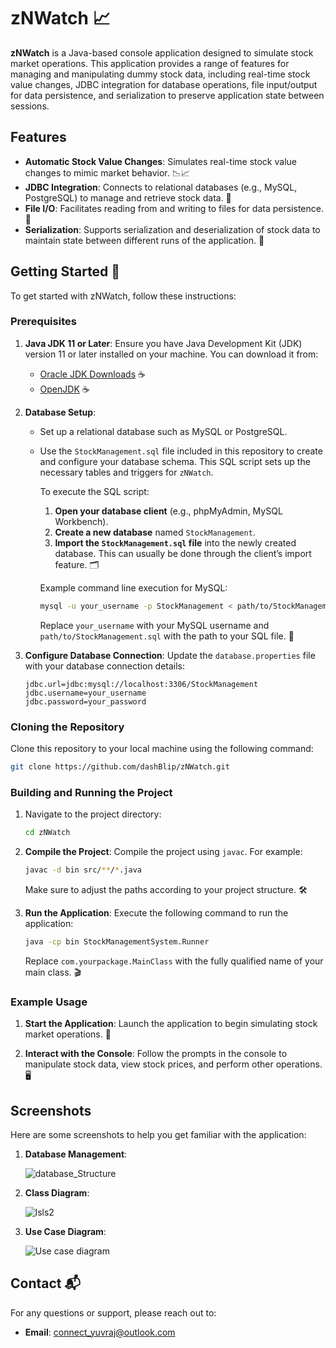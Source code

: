 
# zNWatch 📈

**zNWatch** is a Java-based console application designed to simulate stock market operations. This application provides a range of features for managing and manipulating dummy stock data, including real-time stock value changes, JDBC integration for database operations, file input/output for data persistence, and serialization to preserve application state between sessions.

## Features

- **Automatic Stock Value Changes**: Simulates real-time stock value changes to mimic market behavior. 📉📈
- **JDBC Integration**: Connects to relational databases (e.g., MySQL, PostgreSQL) to manage and retrieve stock data. 💾
- **File I/O**: Facilitates reading from and writing to files for data persistence. 📂
- **Serialization**: Supports serialization and deserialization of stock data to maintain state between different runs of the application. 🔄

## Getting Started 🚀

To get started with zNWatch, follow these instructions:

### Prerequisites

1. **Java JDK 11 or Later**: Ensure you have Java Development Kit (JDK) version 11 or later installed on your machine. You can download it from:
    - [Oracle JDK Downloads](https://www.oracle.com/java/technologies/javase-downloads.html) ☕
    - [OpenJDK](https://openjdk.java.net/) ☕

2. **Database Setup**:
    - Set up a relational database such as MySQL or PostgreSQL.
    - Use the `StockManagement.sql` file included in this repository to create and configure your database schema. This SQL script sets up the necessary tables and triggers for `zNWatch`.

      To execute the SQL script:
        1. **Open your database client** (e.g., phpMyAdmin, MySQL Workbench).
        2. **Create a new database** named `StockManagement`.
        3. **Import the `StockManagement.sql` file** into the newly created database. This can usually be done through the client’s import feature. 🗂️

      Example command line execution for MySQL:

      ```bash
      mysql -u your_username -p StockManagement < path/to/StockManagement.sql
      ```

      Replace `your_username` with your MySQL username and `path/to/StockManagement.sql` with the path to your SQL file. 📑

3. **Configure Database Connection**: Update the `database.properties` file with your database connection details:

   ```properties
   jdbc.url=jdbc:mysql://localhost:3306/StockManagement
   jdbc.username=your_username
   jdbc.password=your_password
   ```

### Cloning the Repository

Clone this repository to your local machine using the following command:

```bash
git clone https://github.com/dashBlip/zNWatch.git
```

### Building and Running the Project

1. Navigate to the project directory:

   ```bash
   cd zNWatch
   ```

2. **Compile the Project**: Compile the project using `javac`. For example:

   ```bash
   javac -d bin src/**/*.java
   ```

   Make sure to adjust the paths according to your project structure. 🛠️

3. **Run the Application**: Execute the following command to run the application:

   ```bash
   java -cp bin StockManagementSystem.Runner
   ```

   Replace `com.yourpackage.MainClass` with the fully qualified name of your main class. 🎬

### Example Usage

1. **Start the Application**: Launch the application to begin simulating stock market operations. 🚀

2. **Interact with the Console**: Follow the prompts in the console to manipulate stock data, view stock prices, and perform other operations. 🖥️

## Screenshots

Here are some screenshots to help you get familiar with the application:

1. **Database Management**:

    ![database_Structure](https://github.com/user-attachments/assets/0f184f50-c299-4443-adce-624bc2c13a94)

2. **Class Diagram**:

    ![lsls2](https://github.com/user-attachments/assets/5a29e420-8269-4e6e-92ca-202cd8f971ff)


   
4. **Use Case Diagram**:
   
   ![Use case diagram](https://github.com/user-attachments/assets/d1184adb-dd51-4839-a946-7c19bde99022)

    
## Contact 📬

For any questions or support, please reach out to:

- **Email**: connect_yuvraj@outlook.com
